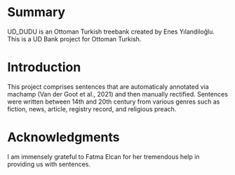# Summary

UD_DUDU is an Ottoman Turkish treebank created by Enes Yılandiloğlu.
This is a UD Bank project for Ottoman Turkish.

# Introduction
This project comprises sentences that are automaticaly annotated via machamp (Van der Goot et al., 2021) and then manually rectified. Sentences were written between 14th and 20th century from various genres such as fiction, news, article, registry record, and religious preach.

# Acknowledgments
I am immensely grateful to Fatma Elcan for her tremendous help in providing us with sentences.
